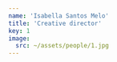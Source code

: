 ```yaml
---
name: 'Isabella Santos Melo'
title: 'Creative director'
key: 1
image:
  src: ~/assets/people/1.jpg
---
```

